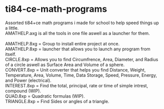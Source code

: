 # ti84-ce-math-programs
Assorted ti84+ce math programs i made for school to help speed things up a little.\
AMATHELP.axg is all the tools in one file aswell as a launcher for them.\
\
AMATHELP.8xg = Group to install entire project at once.\
AMATHELP.8xp = launcher that allows you to launch any program from itself.\
CIRCLE.8xp   = Allows you to find Circumfrence, Area, Diameter, and Radius of a circle aswell as Surface Area and Volume of a sphere.\
CONVERT.8xp  = Unit converter that helps you find Distance, Weight, Temperature, Area, Volume, Time, Data Storage, Speed, Pressure, Energy, and Power (electrical).\
INTEREST.8xp = Find the total, principal, rate or time of simple intrest, compound (WIP).\
QUAD.8xp     = Quadratic formulas (WIP).\
TRIANGLE.8xp = Find Sides or angles of a triangle.
